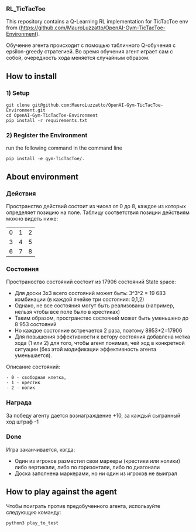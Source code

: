 ### RL_TicTacToe

This repository contains a Q-Learning RL implementation for TicTacToe env from (https://github.com/MauroLuzzatto/OpenAI-Gym-TicTacToe-Environment).


Обучение агента происходит с помощью табличного Q-обучения с epsilon-greedy стратегией. Во время обучения агент играет сам с собой, очередность хода меняется случайным образом.


## How to install
### 1) Setup
```
git clone git@github.com:MauroLuzzatto/OpenAI-Gym-TicTacToe-Environment.git
cd OpenAI-Gym-TicTacToe-Environment
pip install -r requirements.txt
```

### 2) Register the Environment

run the following command in the command line
``` 
pip install -e gym-TicTacToe/. 
```

## About environment

### Действия
Пространство действий состоит из чисел от 0 до 8, каждое из которых определяет позицию на поле. Таблицу соответствия позиции действиям можно видеть ниже:


|  |  |  |
| :---: |  :---:  |  :---: |
| 0  | 1  | 2  |
| 3  | 4  | 5  |
| 6  | 7  | 8  |


### Состояния
Пространоство состояний состоит из 17906 состояний
State space:
-    Для доски 3х3 всего состояний может быть: 3^3^2 = 19 683 комбинации (в каждой ячейке три состояния: 0,1,2)
-    Однако, не все состояния могут быть реализованы (например, нельзя чтобы все поле было в крестиках)
-    Таким образом, пространство состояний может быть уменьшено до 8 953 состояний
-    Но каждое состояние встречается 2 раза, поэтому 8953*2=17906
-    Для повышения эффективности к ветору состояния добавлена метка хода (1 или 2) для того, чтобы агент понимал, чей ход в конкретной ситуации (без этой модификации эффективность агента уменьшается).

Описание состояний:
   
    - 0 - свободная клетка,
    - 1 - крестик
    - 2 - нолик

### Награда
За победу агенту дается вознаграждение +10, за каждый сыгранный ход штраф -1

### Done
Игра заканчивается, когда:
-    Один из игроков разместил свои маркеры (крестики или нолики) либо вертикали, либо по горизонтали, либо по диагонали
-    Доска заполнена маркерами, но ни один из игроков не выиграл



## How to play against the agent
Чтобы поиграть против предобученного агента, используйте следующую команду:

```
python3 play_to_test
```